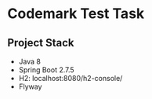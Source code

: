 # Codemark Test Task
## Project Stack
* Java 8 
* Spring Boot 2.7.5
* H2: localhost:8080/h2-console/
* Flyway

